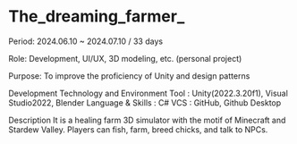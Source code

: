 # The_dreaming_farmer_

Period: 2024.06.10 ~ 2024.07.10 / 33 days

Role: Development, UI/UX, 3D modeling, etc. (personal project)

Purpose: To improve the proficiency of Unity and design patterns

Development Technology and Environment
Tool : Unity(2022.3.20f1), Visual Studio2022, Blender
Language & Skills : C#
VCS : GitHub, Github Desktop

Description
It is a healing farm 3D simulator with the motif of Minecraft and Stardew Valley. Players can fish, farm, breed chicks, and talk to NPCs.
